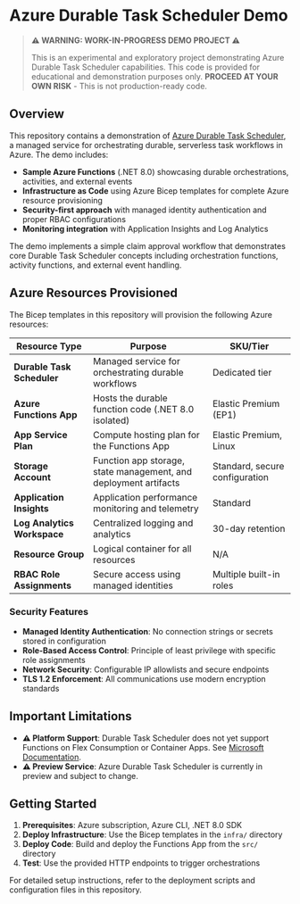 # Azure Durable Task Scheduler Demo

> **⚠️ WARNING: WORK-IN-PROGRESS DEMO PROJECT ⚠️**
> 
> This is an experimental and exploratory project demonstrating Azure Durable Task Scheduler capabilities. This code is provided for educational and demonstration purposes only.
> **PROCEED AT YOUR OWN RISK** - This is not production-ready code.

## Overview

This repository contains a demonstration of [Azure Durable Task Scheduler](https://learn.microsoft.com/en-us/azure/azure-functions/durable/durable-task-scheduler/), a managed service for orchestrating durable, serverless task workflows in Azure. The demo includes:

- **Sample Azure Functions** (.NET 8.0) showcasing durable orchestrations, activities, and external events
- **Infrastructure as Code** using Azure Bicep templates for complete Azure resource provisioning
- **Security-first approach** with managed identity authentication and proper RBAC configurations
- **Monitoring integration** with Application Insights and Log Analytics

The demo implements a simple claim approval workflow that demonstrates core Durable Task Scheduler concepts including orchestration functions, activity functions, and external event handling.

## Azure Resources Provisioned

The Bicep templates in this repository will provision the following Azure resources:

| Resource Type | Purpose | SKU/Tier |
|---------------|---------|----------|
| **Durable Task Scheduler** | Managed service for orchestrating durable workflows | Dedicated tier |
| **Azure Functions App** | Hosts the durable function code (.NET 8.0 isolated) | Elastic Premium (EP1) |
| **App Service Plan** | Compute hosting plan for the Functions App | Elastic Premium, Linux |
| **Storage Account** | Function app storage, state management, and deployment artifacts | Standard, secure configuration |
| **Application Insights** | Application performance monitoring and telemetry | Standard |
| **Log Analytics Workspace** | Centralized logging and analytics | 30-day retention |
| **Resource Group** | Logical container for all resources | N/A |
| **RBAC Role Assignments** | Secure access using managed identities | Multiple built-in roles |

### Security Features

- **Managed Identity Authentication**: No connection strings or secrets stored in configuration
- **Role-Based Access Control**: Principle of least privilege with specific role assignments
- **Network Security**: Configurable IP allowlists and secure endpoints
- **TLS 1.2 Enforcement**: All communications use modern encryption standards

## Important Limitations

- **⚠️ Platform Support**: Durable Task Scheduler does not yet support Functions on Flex Consumption or Container Apps. See [Microsoft Documentation](https://learn.microsoft.com/en-us/azure/azure-functions/durable/durable-task-scheduler/develop-with-durable-task-scheduler-functions#limitations).
- **⚠️ Preview Service**: Azure Durable Task Scheduler is currently in preview and subject to change.

## Getting Started

1. **Prerequisites**: Azure subscription, Azure CLI, .NET 8.0 SDK
2. **Deploy Infrastructure**: Use the Bicep templates in the `infra/` directory
3. **Deploy Code**: Build and deploy the Functions App from the `src/` directory
4. **Test**: Use the provided HTTP endpoints to trigger orchestrations

For detailed setup instructions, refer to the deployment scripts and configuration files in this repository.